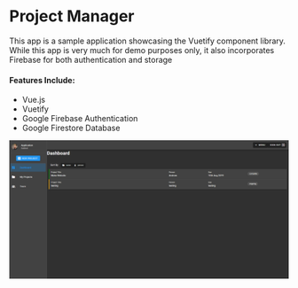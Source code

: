 # Project Manager
This app is a sample application showcasing the Vuetify component library. 
While this app is very much for demo purposes only, it also incorporates Firebase for both authentication and storage

#### Features Include:
* Vue.js
* Vuetify
* Google Firebase Authentication
* Google Firestore Database

![Screenshot](docs/images/screenshot.png)
